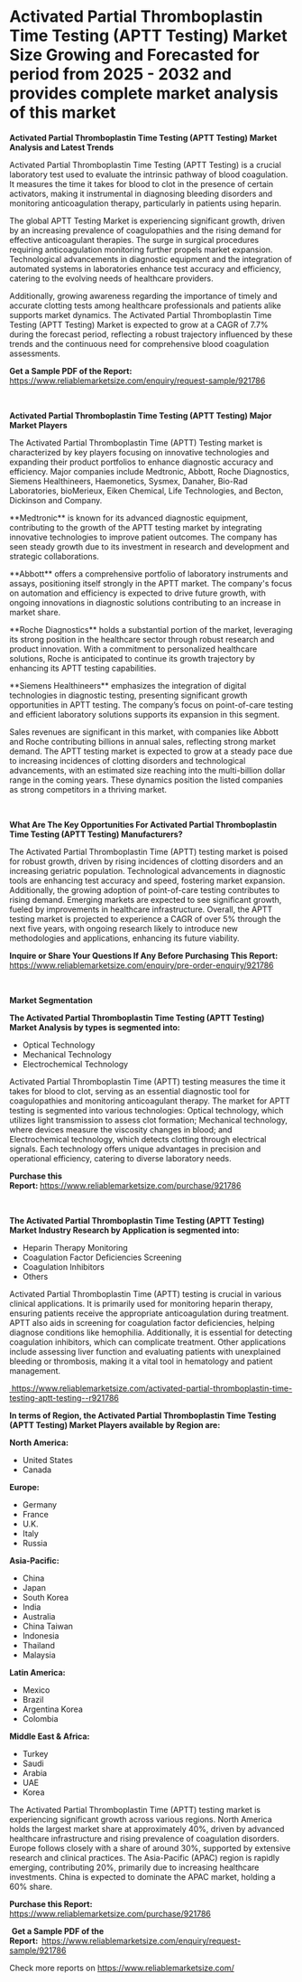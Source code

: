 <p><h1>Activated Partial Thromboplastin Time Testing (APTT Testing) Market Size Growing and Forecasted for period from 2025 - 2032 and provides complete market analysis of this market</h1></p><p><strong>Activated Partial Thromboplastin Time Testing (APTT Testing) Market Analysis and Latest Trends</strong></p>
<p><p>Activated Partial Thromboplastin Time Testing (APTT Testing) is a crucial laboratory test used to evaluate the intrinsic pathway of blood coagulation. It measures the time it takes for blood to clot in the presence of certain activators, making it instrumental in diagnosing bleeding disorders and monitoring anticoagulation therapy, particularly in patients using heparin. </p><p>The global APTT Testing Market is experiencing significant growth, driven by an increasing prevalence of coagulopathies and the rising demand for effective anticoagulant therapies. The surge in surgical procedures requiring anticoagulation monitoring further propels market expansion. Technological advancements in diagnostic equipment and the integration of automated systems in laboratories enhance test accuracy and efficiency, catering to the evolving needs of healthcare providers.</p><p>Additionally, growing awareness regarding the importance of timely and accurate clotting tests among healthcare professionals and patients alike supports market dynamics. The Activated Partial Thromboplastin Time Testing (APTT Testing) Market is expected to grow at a CAGR of 7.7% during the forecast period, reflecting a robust trajectory influenced by these trends and the continuous need for comprehensive blood coagulation assessments.</p></p>
<p><strong>Get a Sample PDF of the Report:&nbsp;</strong> <a href="https://www.reliablemarketsize.com/enquiry/request-sample/921786?utm_campaign=1197&utm_medium=2&utm_source=Github&utm_content=ia&utm_term=03032025&utm_id=activated-partial-thromboplastin-time-testing-aptt-testing">https://www.reliablemarketsize.com/enquiry/request-sample/921786</a></p>
<p>&nbsp;</p>
<p><strong>Activated Partial Thromboplastin Time Testing (APTT Testing) Major Market Players</strong></p>
<p><p>The Activated Partial Thromboplastin Time (APTT) Testing market is characterized by key players focusing on innovative technologies and expanding their product portfolios to enhance diagnostic accuracy and efficiency. Major companies include Medtronic, Abbott, Roche Diagnostics, Siemens Healthineers, Haemonetics, Sysmex, Danaher, Bio-Rad Laboratories, bioMerieux, Eiken Chemical, Life Technologies, and Becton, Dickinson and Company.</p><p>**Medtronic** is known for its advanced diagnostic equipment, contributing to the growth of the APTT testing market by integrating innovative technologies to improve patient outcomes. The company has seen steady growth due to its investment in research and development and strategic collaborations.</p><p>**Abbott** offers a comprehensive portfolio of laboratory instruments and assays, positioning itself strongly in the APTT market. The company's focus on automation and efficiency is expected to drive future growth, with ongoing innovations in diagnostic solutions contributing to an increase in market share.</p><p>**Roche Diagnostics** holds a substantial portion of the market, leveraging its strong position in the healthcare sector through robust research and product innovation. With a commitment to personalized healthcare solutions, Roche is anticipated to continue its growth trajectory by enhancing its APTT testing capabilities.</p><p>**Siemens Healthineers** emphasizes the integration of digital technologies in diagnostic testing, presenting significant growth opportunities in APTT testing. The company’s focus on point-of-care testing and efficient laboratory solutions supports its expansion in this segment.</p><p>Sales revenues are significant in this market, with companies like Abbott and Roche contributing billions in annual sales, reflecting strong market demand. The APTT testing market is expected to grow at a steady pace due to increasing incidences of clotting disorders and technological advancements, with an estimated size reaching into the multi-billion dollar range in the coming years. These dynamics position the listed companies as strong competitors in a thriving market.</p></p>
<p>&nbsp;</p>
<p><strong>What Are The Key Opportunities For Activated Partial Thromboplastin Time Testing (APTT Testing) Manufacturers?</strong></p>
<p><p>The Activated Partial Thromboplastin Time (APTT) testing market is poised for robust growth, driven by rising incidences of clotting disorders and an increasing geriatric population. Technological advancements in diagnostic tools are enhancing test accuracy and speed, fostering market expansion. Additionally, the growing adoption of point-of-care testing contributes to rising demand. Emerging markets are expected to see significant growth, fueled by improvements in healthcare infrastructure. Overall, the APTT testing market is projected to experience a CAGR of over 5% through the next five years, with ongoing research likely to introduce new methodologies and applications, enhancing its future viability.</p></p>
<p><strong>Inquire or Share Your Questions If Any Before Purchasing This Report:</strong> <a href="https://www.reliablemarketsize.com/enquiry/pre-order-enquiry/921786?utm_campaign=1197&utm_medium=2&utm_source=Github&utm_content=ia&utm_term=03032025&utm_id=activated-partial-thromboplastin-time-testing-aptt-testing">https://www.reliablemarketsize.com/enquiry/pre-order-enquiry/921786</a></p>
<p>&nbsp;</p>
<p><strong>Market Segmentation</strong></p>
<p><strong>The Activated Partial Thromboplastin Time Testing (APTT Testing) Market Analysis by types is segmented into:</strong></p>
<p><ul><li>Optical Technology</li><li>Mechanical Technology</li><li>Electrochemical Technology</li></ul></p>
<p><p>Activated Partial Thromboplastin Time (APTT) testing measures the time it takes for blood to clot, serving as an essential diagnostic tool for coagulopathies and monitoring anticoagulant therapy. The market for APTT testing is segmented into various technologies: Optical technology, which utilizes light transmission to assess clot formation; Mechanical technology, where devices measure the viscosity changes in blood; and Electrochemical technology, which detects clotting through electrical signals. Each technology offers unique advantages in precision and operational efficiency, catering to diverse laboratory needs.</p></p>
<p><strong>Purchase this Report:&nbsp;</strong><a href="https://www.reliablemarketsize.com/purchase/921786?utm_campaign=1197&utm_medium=2&utm_source=Github&utm_content=ia&utm_term=03032025&utm_id=activated-partial-thromboplastin-time-testing-aptt-testing">https://www.reliablemarketsize.com/purchase/921786</a></p>
<p>&nbsp;</p>
<p><strong>The Activated Partial Thromboplastin Time Testing (APTT Testing) Market Industry Research by Application is segmented into:</strong></p>
<p><ul><li>Heparin Therapy Monitoring</li><li>Coagulation Factor Deficiencies Screening</li><li>Coagulation Inhibitors</li><li>Others</li></ul></p>
<p><p>Activated Partial Thromboplastin Time (APTT) testing is crucial in various clinical applications. It is primarily used for monitoring heparin therapy, ensuring patients receive the appropriate anticoagulation during treatment. APTT also aids in screening for coagulation factor deficiencies, helping diagnose conditions like hemophilia. Additionally, it is essential for detecting coagulation inhibitors, which can complicate treatment. Other applications include assessing liver function and evaluating patients with unexplained bleeding or thrombosis, making it a vital tool in hematology and patient management.</p></p>
<p><a href="https://www.reliablemarketsize.com/activated-partial-thromboplastin-time-testing-aptt-testing--r921786?utm_campaign=1197&utm_medium=2&utm_source=Github&utm_content=ia&utm_term=03032025&utm_id=activated-partial-thromboplastin-time-testing-aptt-testing">&nbsp;https://www.reliablemarketsize.com/activated-partial-thromboplastin-time-testing-aptt-testing--r921786</a></p>
<p><strong>In terms of Region, the Activated Partial Thromboplastin Time Testing (APTT Testing) Market Players available by Region are:</strong></p>
<p>
    <p> <strong> North America: </strong>
        <ul>
            <li>United States</li>
            <li>Canada</li>
        </ul>
        </p> 
    <p> <strong> Europe: </strong>
        <ul>
            <li>Germany</li>
            <li>France</li>
            <li>U.K.</li>
            <li>Italy</li>
            <li>Russia</li>
        </ul>
        </p> 
    <p> <strong> Asia-Pacific: </strong>
        <ul>
            <li>China</li>
            <li>Japan</li>
            <li>South Korea</li>
            <li>India</li>
            <li>Australia</li>
            <li>China Taiwan</li>
            <li>Indonesia</li>
            <li>Thailand</li>
            <li>Malaysia</li>
        </ul>
        </p> 
    <p> <strong> Latin America: </strong>
        <ul>
            <li>Mexico</li>
            <li>Brazil</li>
            <li>Argentina Korea</li>
            <li>Colombia</li>
        </ul>
        </p> 
    <p> <strong> Middle East & Africa: </strong>
        <ul>
            <li>Turkey</li>
            <li>Saudi</li>
            <li>Arabia</li>
            <li>UAE</li>
            <li>Korea</li>
        </ul>
    </p>
    </p>
<p><p>The Activated Partial Thromboplastin Time (APTT) testing market is experiencing significant growth across various regions. North America holds the largest market share at approximately 40%, driven by advanced healthcare infrastructure and rising prevalence of coagulation disorders. Europe follows closely with a share of around 30%, supported by extensive research and clinical practices. The Asia-Pacific (APAC) region is rapidly emerging, contributing 20%, primarily due to increasing healthcare investments. China is expected to dominate the APAC market, holding a 60% share.</p></p>
<p><strong>Purchase this Report: </strong><a href="https://www.reliablemarketsize.com/purchase/921786?utm_campaign=1197&utm_medium=2&utm_source=Github&utm_content=ia&utm_term=03032025&utm_id=activated-partial-thromboplastin-time-testing-aptt-testing">https://www.reliablemarketsize.com/purchase/921786</a></p>
<p>&nbsp;<strong>Get a Sample PDF of the Report:&nbsp;&nbsp;</strong><a href="https://www.reliablemarketsize.com/enquiry/request-sample/921786?utm_campaign=1197&utm_medium=2&utm_source=Github&utm_content=ia&utm_term=03032025&utm_id=activated-partial-thromboplastin-time-testing-aptt-testing">https://www.reliablemarketsize.com/enquiry/request-sample/921786</a></p>
<p><strong></strong></p>
<p>Check more reports on <a href="https://www.reliablemarketsize.com/?utm_campaign=1197&utm_medium=2&utm_source=Github&utm_content=ia&utm_term=03032025&utm_id=activated-partial-thromboplastin-time-testing-aptt-testing">https://www.reliablemarketsize.com/</a></p>